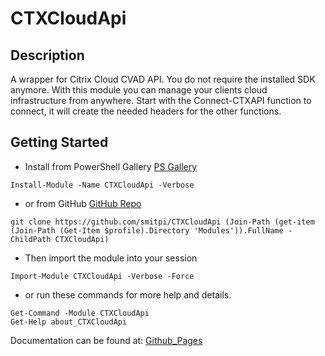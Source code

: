 # CTXCloudApi
 
## Description
A wrapper for Citrix Cloud CVAD API. You do not require the installed SDK anymore. With this module you can manage your clients cloud infrastructure from anywhere. Start with the Connect-CTXAPI function to connect, it will create the needed headers for the other functions.
 
## Getting Started
- Install from PowerShell Gallery [PS Gallery](https://www.powershellgallery.com/packages/CTXCloudApi)
```
Install-Module -Name CTXCloudApi -Verbose
```
- or from GitHub [GitHub Repo](https://github.com/smitpi/CTXCloudApi)
```
git clone https://github.com/smitpi/CTXCloudApi (Join-Path (get-item (Join-Path (Get-Item $profile).Directory 'Modules')).FullName -ChildPath CTXCloudApi)
```
- Then import the module into your session
```
Import-Module CTXCloudApi -Verbose -Force
```
- or run these commands for more help and details.
```
Get-Command -Module CTXCloudApi
Get-Help about_CTXCloudApi
```
Documentation can be found at: [Github_Pages](https://smitpi.github.io/CTXCloudApi)
